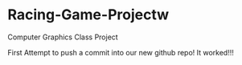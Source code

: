 # Racing-Game-Projectw
Computer Graphics Class Project

First Attempt to push a commit into our new github repo!
It worked!!!